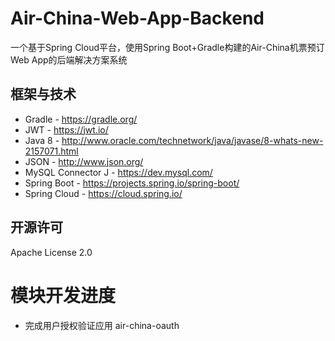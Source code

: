 # Air-China-Web-App-Backend
一个基于Spring Cloud平台，使用Spring Boot+Gradle构建的Air-China机票预订Web App的后端解决方案系统 

## 框架与技术
* Gradle - https://gradle.org/
* JWT - https://jwt.io/
* Java 8 - http://www.oracle.com/technetwork/java/javase/8-whats-new-2157071.html
* JSON - http://www.json.org/
* MySQL Connector J - https://dev.mysql.com/
* Spring Boot - https://projects.spring.io/spring-boot/
* Spring Cloud - https://cloud.spring.io/

## 开源许可
Apache License 2.0

# 模块开发进度
* 完成用户授权验证应用 air-china-oauth